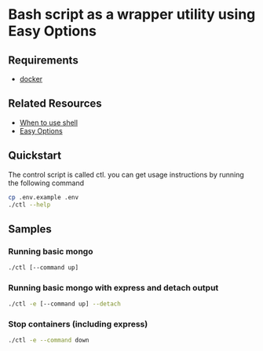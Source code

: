# Bash script as a wrapper utility using Easy Options

## Requirements

- [docker](https://www.docker.com/)

## Related Resources

- [When to use shell](https://google.github.io/styleguide/shellguide.html#when-to-use-shell)
- [Easy Options](../easy-options/)

## Quickstart

The control script is called ctl. you can get usage instructions by running the following command

```sh
cp .env.example .env
./ctl --help
```

## Samples

### Running basic mongo

```sh
./ctl [--command up]
```

### Running basic mongo with express and detach output

```sh
./ctl -e [--command up] --detach
```

### Stop containers (including express)

```sh
./ctl -e --command down
```
